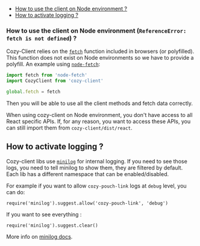 <!-- MarkdownTOC autolink=true -->

- [How to use the client on Node environment ?](#how-to-use-the-client-on-node-environment-referenceerror-fetch-is-not-defined)
- [How to activate logging ?](#how-to-activate-logging-)

<!-- /MarkdownTOC -->


### How to use the client on Node environment (`ReferenceError: fetch is not defined`) ?

Cozy-Client relies on the [`fetch`](https://developer.mozilla.org/en-US/docs/Web/API/Fetch_API) function included in browsers (or polyfilled). This function does not exist on Node environments so we have to provide a polyfill. An example using [`node-fetch`](https://www.npmjs.com/package/node-fetch):

```js
import fetch from 'node-fetch'
import CozyClient from 'cozy-client'

global.fetch = fetch
```

Then you will be able to use all the client methods and fetch data correctly.

When using cozy-client on Node environment, you don't have access to all React
specific APIs. If, for any reason, you want to access these APIs, you can still
import them from `cozy-client/dist/react`.


## How to activate logging ?

Cozy-client libs use [`minilog`](https://www.npmjs.com/package/minilog) for internal logging.
If you need to see those logs, you need to tell minilog to show them, they are filtered by
default. Each lib has a different namespace that can be enabled/disabled.

For example if you want to allow `cozy-pouch-link` logs at `debug` level, you can do:

```
require('minilog').suggest.allow('cozy-pouch-link', 'debug')
```

If you want to see everything :

```
require('minilog').suggest.clear()
```

More info on [minilog docs](http://mixu.net/minilog/filter.html#filters).
